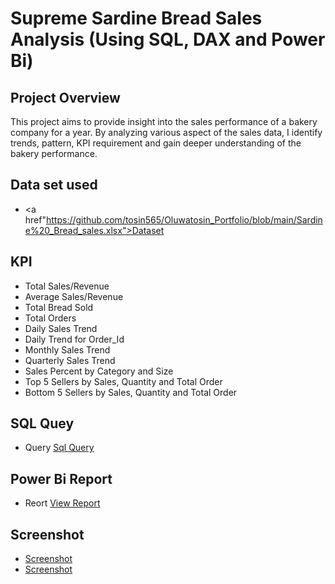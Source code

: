 # Supreme Sardine Bread Sales Analysis (Using SQL, DAX and Power Bi)
## Project Overview
This project aims to provide insight into the sales performance of a bakery company for a year. By analyzing various aspect of the sales data, I identify trends, pattern, KPI requirement and gain deeper understanding of the bakery performance.
## Data set used
- <a href"https://github.com/tosin565/Oluwatosin_Portfolio/blob/main/Sardine%20_Bread_sales.xlsx">Dataset</a>
## KPI
- Total Sales/Revenue
- Average Sales/Revenue
- Total Bread Sold
- Total Orders
- Daily Sales Trend
- Daily Trend for Order_Id
- Monthly Sales Trend
- Quarterly Sales Trend
- Sales Percent by Category and Size
- Top 5 Sellers by Sales, Quantity and Total Order
- Bottom 5 Sellers by Sales, Quantity and Total Order

## SQL Quey
- Query <a href="https://github.com/tosin565/Oluwatosin_Portfolio/blob/main/Sardine%20Bread.sql">Sql Query</a>

## Power Bi Report
- Reort <a href="https://github.com/tosin565/Oluwatosin_Portfolio/blob/main/Sardine%20Bread%20project.pbix">View Report</a>

## Screenshot
- <a href="https://github.com/tosin565/Oluwatosin_Portfolio/blob/main/2.PNG">Screenshot</a>
- <a href="https://github.com/tosin565/Oluwatosin_Portfolio/blob/main/1.PNG">Screenshot</a>
